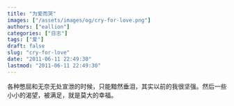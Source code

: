 ```yaml
---
title: "为爱而哭"
images: ["/assets/images/og/cry-for-love.png"]
authors: ["eallion"]
categories: ["日志"]
tags: ["爱"]
draft: false
slug: "cry-for-love"
date: "2011-06-11 22:49:30"
lastmod: "2011-06-11 22:49:30"
---
```


各种憋屈和无奈无处宣泄的时候，只能黯然垂泪，其实以前的我很坚强。然后一些小小的渴望，被满足，就是莫大的幸福。
